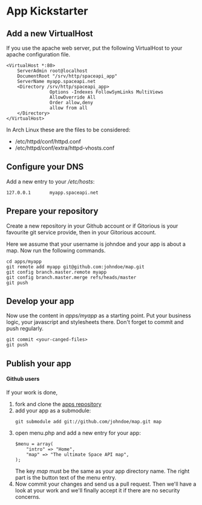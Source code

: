 App Kickstarter
===================

Add a new VirtualHost
---------------------

If you use the apache web server, put the following VirtualHost to your apache configuration file.

<pre><code>&lt;VirtualHost *:80>
    ServerAdmin root@localhost
    DocumentRoot "/srv/http/spaceapi_app"
    ServerName myapp.spaceapi.net
    &lt;Directory /srv/http/spaceapi_app>
                Options -Indexes FollowSymLinks MultiViews
                AllowOverride All
                Order allow,deny
                allow from all
    &lt;/Directory>
&lt;/VirtualHost>
</code></pre>

In Arch Linux these are the files to be considered:

* /etc/httpd/conf/httpd.conf
* /etc/httpd/conf/extra/httpd-vhosts.conf


Configure your DNS
------------------

Add a new entry to your <em>/etc/hosts</em>:

<pre><code>127.0.0.1       myapp.spaceapi.net</code></pre>

Prepare your repository
-----------------------

Create a new repository in your Github account or if Gitorious is your favourite git service provide, then in your Gitorious account.

Here we assume that your username is johndoe and your app is about a map. Now run the following commands.


<pre><code>cd apps/myapp
git remote add myapp git@github.com:johndoe/map.git
git config branch.master.remote myapp
git config branch.master.merge refs/heads/master
git push
</code></pre>

Develop your app
----------------

Now use the content in <em>apps/myapp</em> as a starting point. Put your business logic, your javascript and stylesheets there. Don't forget to commit and push regularly.

<pre><code>git commit &lt;your-canged-files>
git push
</code></pre>


Publish your app
----------------

<h4>Github users</h4>

If your work is done,

<ol>
    <li>fork and clone the <a href="https://github.com/SpaceApi/apps" target="_blank">apps repository</a></li>
    <li>add your app as a submodule: <pre><code>git submodule add git://github.com/johndoe/map.git map</code></pre></li>
    <li>open menu.php and add a new entry for your app:
<pre><code>$menu = array(
    "intro" => "Home",
    "map" => "The ultimate Space API map",
);
</code></pre>
                The key <em>map</em> must be the same as your app directory name. The right part is the button text of the menu entry.
            </li>
            <li>
                Now commit your changes and send us a pull request. Then we'll have a look at your work and we'll finally accept it if there are no security concerns.</li>
</ol>
